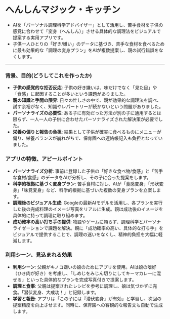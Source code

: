 # へんしんマジック・キッチン

*   AIを「パーソナル調理科学アドバイザー」として活用し、苦手食材を子供の感覚に合わせて「変身（へんしん）」させる具体的な調理法をビジュアルで提案する実用アプリです。
*   子供一人ひとりの「好き/嫌い」のデータに基づき、苦手な食材を食べるために最も効果的な「調理の変身プラン」をAIが複数提案し、親の試行錯誤をなくします。

---

### 背景、目的(どうしてこれを作ったか)

*   **子供の感覚的な拒否反応**: 子供の好き嫌いは、味だけでなく「見た目」や「食感」に起因することが多いという課題がありました。
*   **親の知識と手間の限界**: 日々の忙しさの中で、親が効果的な調理法を調べ、試す余裕がなく、知識やレパートリーが続かないという問題がありました。
*   **パーソナライズの必要性**: ある子に有効だった方法が別の子に通用するとは限らず、一人一人の子供に合わせたパーソナライズされた解決策が必要でした。
*   **栄養の偏りと報告の負担**: 結果として子供が確実に食べるものにメニューが偏り、栄養バランスが崩れがちで、保育園への連絡帳記入も負担となっていました。

### アプリの特徴、アピールポイント

*   **パーソナライズ分析**: 事前に登録した子供の「好きな食べ物/食感」と「苦手な食材/食感」のデータをAIが分析し、その子に合った提案をします。
*   **科学的根拠に基づく変身プラン**: 苦手食材に対し、AIが「食感変身」「形状変身」「味覚変身」など、科学的根拠に基づいた複数の変身プランを立案します。
*   **調理後のビジュアル生成**: Googleの最新AIモデルを活用し、各プランを実行した後の完成料理のイメージ写真をリアルに生成。親は成功後のイメージを具体的に持って調理に取り組めます。
*   **成功確率の高い打ち手の提供**: 物語やゲームに頼らず、調理科学とパーソナライゼーションで課題を解決。親に「成功確率の高い、具体的な打ち手」をビジュアルで提供することで、調理の迷いをなくし、精神的負担を大幅に軽減します。

### 利用シーン、見込まれる効果

*   **利用シーン**: 父親がキノコ嫌いの娘のためにアプリを使用。AIは娘の嗜好（ひき肉が好き）を考慮し、「しめじをみじん切りにしてキーマカレーに混ぜる」といった具体的なプランを完成写真付きで提案します。
*   **調理と食事**: 父親は提案されたレシピを参考に調理し、娘は気づかずに完食。「潜伏変身、大成功！」と記録します。
*   **学習と報告**: アプリは「この子には『潜伏変身』が有効」と学習し、次回の提案精度を向上させます。同時に、保育園への客観的な報告文も自動で生成します。
